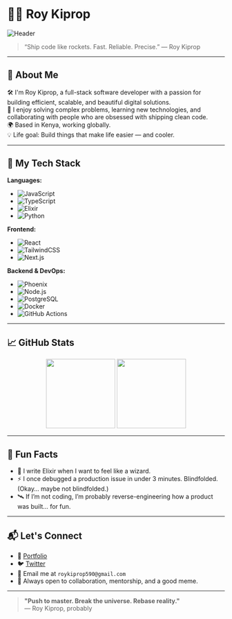# 👨‍🚀 Roy Kiprop 

![Header](https://capsule-render.vercel.app/api?type=waving&color=gradient&height=200&section=header&text=Roy%20Kiprop&fontSize=40&fontAlignY=35&desc=Code%20That%20Changes%20Dimensions&descAlignY=60&descAlign=50)

> “Ship code like rockets. Fast. Reliable. Precise.” — Roy Kiprop

---

## 👾 About Me

🛠 I'm Roy Kiprop, a full-stack software developer with a passion for building efficient, scalable, and beautiful digital solutions.  
🧠 I enjoy solving complex problems, learning new technologies, and collaborating with people who are obsessed with shipping clean code.  
🌍 Based in Kenya, working globally.  
💡 Life goal: Build things that make life easier — and cooler.

---

## 🚀 My Tech Stack

**Languages:**
- ![JavaScript](https://img.shields.io/badge/-JavaScript-black?style=flat-square&logo=javascript)
- ![TypeScript](https://img.shields.io/badge/-TypeScript-black?style=flat-square&logo=typescript)
- ![Elixir](https://img.shields.io/badge/-Elixir-black?style=flat-square&logo=elixir)
- ![Python](https://img.shields.io/badge/-Python-black?style=flat-square&logo=python)

**Frontend:**
- ![React](https://img.shields.io/badge/-React-black?style=flat-square&logo=react)
- ![TailwindCSS](https://img.shields.io/badge/-TailwindCSS-black?style=flat-square&logo=tailwind-css)
- ![Next.js](https://img.shields.io/badge/-Next.js-black?style=flat-square&logo=next.js)

**Backend & DevOps:**
- ![Phoenix](https://img.shields.io/badge/-Phoenix-black?style=flat-square&logo=phoenix-framework)
- ![Node.js](https://img.shields.io/badge/-Node.js-black?style=flat-square&logo=node.js)
- ![PostgreSQL](https://img.shields.io/badge/-PostgreSQL-black?style=flat-square&logo=postgresql)
- ![Docker](https://img.shields.io/badge/-Docker-black?style=flat-square&logo=docker)
- ![GitHub Actions](https://img.shields.io/badge/-GitHub%20Actions-black?style=flat-square&logo=github-actions)

---

## 📈 GitHub Stats

<p align="center">
  <img src="https://github-readme-stats.vercel.app/api?username=roykiprop&show_icons=true&theme=tokyonight&count_private=true" height="160" />
  <img src="https://github-readme-streak-stats.herokuapp.com/?user=roykiprop&theme=tokyonight" height="160" />
</p>

---

## 🌌 Fun Facts

- 🧬 I write Elixir when I want to feel like a wizard.
- ⚡ I once debugged a production issue in under 3 minutes. Blindfolded. (Okay… maybe not blindfolded.)
- 🛰 If I’m not coding, I’m probably reverse-engineering how a product was built… for fun.

---

## 📬 Let's Connect

- 💼 [Portfolio](https://roykiprop.dev/)
- 🐦 [Twitter](https://twitter.com/yourhandle)
- 💌 Email me at `roykiprop590@gmail.com`
- 💬 Always open to collaboration, mentorship, and a good meme.

---

> **"Push to master. Break the universe. Rebase reality."**  
> — Roy Kiprop, probably

